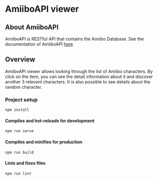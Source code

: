 # AmiiboAPI viewer

## About AmiiboAPI
AmiiboAPI is RESTful API that contains the Amiibo Database. See the documentation of AmiiboAPI [here](https://www.amiiboapi.com/docs/)

## Overview
AmiiboAPI viewer allows looking through the list of Amiibo characters. By click on the item, you can see the detail information about it and discover another 3 relevant characters. It is also possible to see details about the random character.

### Project setup
```
npm install
```

#### Compiles and hot-reloads for development
```
npm run serve
```

#### Compiles and minifies for production
```
npm run build
```

#### Lints and fixes files
```
npm run lint
```

